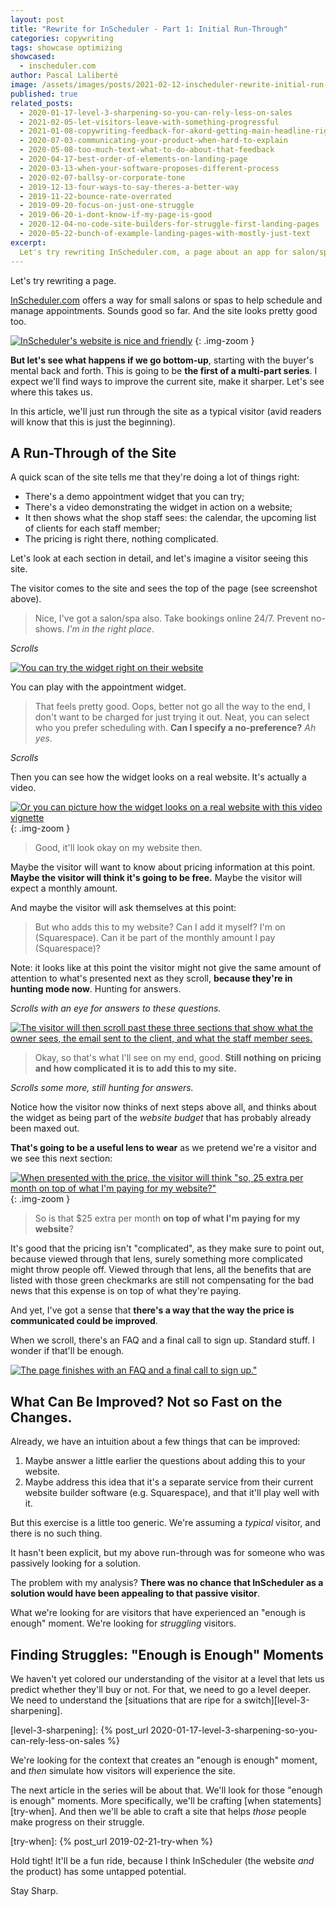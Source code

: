 ```yaml
---
layout: post
title: "Rewrite for InScheduler - Part 1: Initial Run-Through"
categories: copywriting
tags: showcase optimizing
showcased:
  - inscheduler.com
author: Pascal Laliberté
image: /assets/images/posts/2021-02-12-inscheduler-rewrite-initial-run-through.jpg
published: true
related_posts:
  - 2020-01-17-level-3-sharpening-so-you-can-rely-less-on-sales
  - 2021-02-05-let-visitors-leave-with-something-progressful
  - 2021-01-08-copywriting-feedback-for-akord-getting-main-headline-right
  - 2020-07-03-communicating-your-product-when-hard-to-explain
  - 2020-05-08-too-much-text-what-to-do-about-that-feedback
  - 2020-04-17-best-order-of-elements-on-landing-page
  - 2020-03-13-when-your-software-proposes-different-process
  - 2020-02-07-ballsy-or-corporate-tone
  - 2019-12-13-four-ways-to-say-theres-a-better-way
  - 2019-11-22-bounce-rate-overrated
  - 2019-09-20-focus-on-just-one-struggle
  - 2019-06-20-i-dont-know-if-my-page-is-good
  - 2020-12-04-no-code-site-builders-for-struggle-first-landing-pages
  - 2020-05-22-bunch-of-example-landing-pages-with-mostly-just-text
excerpt:
  Let's try rewriting InScheduler.com, a page about an app for salon/spa owners, to allow them to get appointments scheduled directly from their site. It's a good site. Here's the first of a multi-part series to improve it.
---
```


Let's try rewriting a page.

[InScheduler.com][inscheduler] offers a way for small salons or spas to help schedule and manage appointments. Sounds good so far. And the site looks pretty good too.

[![InScheduler's website is nice and friendly](/assets/images/posts/2021-02-12-inscheduler-rewrite-initial-run-through-01.jpg)][inscheduler]
{: .img-zoom }

[inscheduler]: https://inscheduler.com/

**But let's see what happens if we go bottom-up**, starting with the buyer's mental back and forth. This is going to be **the first of a multi-part series**. I expect we'll find ways to improve the current site, make it sharper. Let's see where this takes us.

In this article, we'll just run through the site as a typical visitor (avid readers will know that this is just the beginning).

## A Run-Through of the Site

A quick scan of the site tells me that they're doing a lot of things right:

* There's a demo appointment widget that you can try;
* There's a video demonstrating the widget in action on a website;
* It then shows what the shop staff sees: the calendar, the upcoming list of clients for each staff member;
* The pricing is right there, nothing complicated.

Let's look at each section in detail, and let's imagine a visitor seeing this site.

The visitor comes to the site and sees the top of the page (see screenshot above).

> Nice, I've got a salon/spa also. Take bookings online 24/7. Prevent no-shows. _I'm in the right place_.

_Scrolls_

[![You can try the widget right on their website](/assets/images/posts/2021-02-12-inscheduler-rewrite-initial-run-through-02.gif)][inscheduler]

You can play with the appointment widget.

> That feels pretty good. Oops, better not go all the way to the end, I don't want to be charged for just trying it out. Neat, you can select who you prefer scheduling with. **Can I specify a no-preference?** _Ah yes_.

_Scrolls_

Then you can see how the widget looks on a real website. It's actually a video.

[![Or you can picture how the widget looks on a real website with this video vignette](/assets/images/posts/2021-02-12-inscheduler-rewrite-initial-run-through-03.jpg)][inscheduler]
{: .img-zoom }

> Good, it'll look okay on my website then.

Maybe the visitor will want to know about pricing information at this point. **Maybe the visitor will think it's going to be free.** Maybe the visitor will expect a monthly amount.

And maybe the visitor will ask themselves at this point:

> But who adds this to my website? Can I add it myself? I'm on (Squarespace). Can it be part of the monthly amount I pay (Squarespace)?

Note: it looks like at this point the visitor might not give the same amount of attention to what's presented next as they scroll, **because they're in hunting mode now**. Hunting for answers.

_Scrolls with an eye for answers to these questions._

[![The visitor will then scroll past these three sections that show what the owner sees, the email sent to the client, and what the staff member sees.](/assets/images/posts/2021-02-12-inscheduler-rewrite-initial-run-through-04.jpg)][inscheduler]

> Okay, so that's what I'll see on my end, good. **Still nothing on pricing and how complicated it is to add this to my site.**

_Scrolls some more, still hunting for answers._

Notice how the visitor now thinks of next steps above all, and thinks about the widget as being part of the _website budget_ that has probably already been maxed out.

**That's going to be a useful lens to wear** as we pretend we're a visitor and we see this next section:

[![When presented with the price, the visitor will think "so, 25 extra per month on top of what I'm paying for my website?"](/assets/images/posts/2021-02-12-inscheduler-rewrite-initial-run-through-05.jpg)][inscheduler]
{: .img-zoom }

> So is that $25 extra per month **on top of what I'm paying for my website**?

It's good that the pricing isn't "complicated", as they make sure to point out, because viewed through that lens, surely something more complicated might throw people off. Viewed through that lens, all the benefits that are listed with those green checkmarks are still not compensating for the bad news that this expense is on top of what they're paying.

And yet, I've got a sense that **there's a way that the way the price is communicated could be improved**.

When we scroll, there's an FAQ and a final call to sign up. Standard stuff. I wonder if that'll be enough.

[![The page finishes with an FAQ and a final call to sign up."](/assets/images/posts/2021-02-12-inscheduler-rewrite-initial-run-through-06.jpg)][inscheduler]

## What Can Be Improved? Not so Fast on the Changes.

Already, we have an intuition about a few things that can be improved:

1. Maybe answer a little earlier the questions about adding this to your website.
2. Maybe address this idea that it's a separate service from their current website builder software (e.g. Squarespace), and that it'll play well with it.

But this exercise is a little too generic. We're assuming a _typical_ visitor, and there is no such thing.

It hasn't been explicit, but my above run-through was for someone who was passively looking for a solution.

The problem with my analysis? **There was no chance that InScheduler as a solution would have been appealing to that passive visitor**.

What we're looking for are visitors that have experienced an "enough is enough" moment. We're looking for _struggling_ visitors.

## Finding Struggles: "Enough is Enough" Moments

We haven't yet colored our understanding of the visitor at a level that lets us predict whether they'll buy or not. For that, we need to go a level deeper. We need to understand the [situations that are ripe for a switch][level-3-sharpening].

[level-3-sharpening]: {% post_url 2020-01-17-level-3-sharpening-so-you-can-rely-less-on-sales %}

We're looking for the context that creates an "enough is enough" moment, and _then_ simulate how visitors will experience the site.

The next article in the series will be about that. We'll look for those "enough is enough" moments. More specifically, we'll be crafting [when statements][try-when]. And then we'll be able to craft a site that helps _those_ people make progress on their struggle.

[try-when]: {% post_url 2019-02-21-try-when %}

Hold tight! It'll be a fun ride, because I think InScheduler (the website _and_ the product) has some untapped potential.

Stay Sharp.
